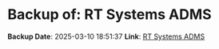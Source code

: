 # Backup of: RT Systems ADMS

**Backup Date**: 2025-03-10 18:51:37
**Link**: [RT Systems ADMS](https://przemienniki.net/export/adms.csv)
